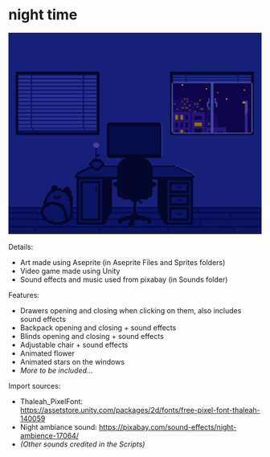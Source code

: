 # night time

![Image of video game. Image of a dark blue room with a computer.](https://github.com/paper-clips/night-time/blob/main/Game%20Images/room-image.png?raw=true)

Details: <br>
- Art made using Aseprite (in Aseprite Files and Sprites folders) <br>
- Video game made using Unity <br>
- Sound effects and music used from pixabay (in Sounds folder) <br>

Features: <br>
- Drawers opening and closing when clicking on them, also includes sound effects <br>
- Backpack opening and closing + sound effects <br>
- Blinds opening and closing + sound effects <br>
- Adjustable chair + sound effects <br>
- Animated flower <br>
- Animated stars on the windows <br>
- _More to be included..._ <br>

Import sources: <br>
- Thaleah_PixelFont: https://assetstore.unity.com/packages/2d/fonts/free-pixel-font-thaleah-140059 <br>
- Night ambiance sound: https://pixabay.com/sound-effects/night-ambience-17064/
- _(Other sounds credited in the Scripts)_
